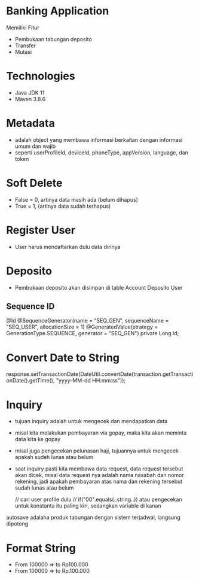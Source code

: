 # Banking Application

Memiliki Fitur
- Pembukaan tabungan deposito
- Transfer
- Mutasi

# Technologies

- Java JDK 11
- Maven 3.8.6

# Metadata

- adalah object yang membawa informasi berkaitan dengan informasi umum dan wajib
- seperti userProfileId, deviceId, phoneType, appVersion, language, dan token

# Soft Delete
- False = 0, artinya data masih ada (belum dihapus)
- True = 1, (artinya data sudah terhapus)

# Register User

- User harus mendaftarkan dulu data dirinya

# Deposito

- Pembukaan deposito akan disimpan di table Account Deposito User

## Sequence ID

  @Id
  @SequenceGenerator(name = "SEQ_GEN", sequenceName = "SEQ_USER", allocationSize = 1)
  @GeneratedValue(strategy = GenerationType.SEQUENCE, generator = "SEQ_GEN")
  private Long id;


# Convert Date to String
response.setTransactionDate(DateUtil.convertDate(transaction.getTransactionDate().getTime(), "yyyy-MM-dd HH:mm:ss"));

# Inquiry

- tujuan inquiry adalah untuk mengecek dan mendapatkan data
- misal kita melakukan pembayaran via gopay, maka kita akan meminta data kita ke gopay
- misal juga pengecekan pelunasan haji, tujuannya untuk mengecek apakah sudah lunas atau belum
- saat inquiry pasti kita membawa data request, data request tersebut akan dicek, misal data request nya adalah nama nasabah dan nomor rekening, jadi apakah pembayaran atas nama dan rekening tersebut sudah lunas atau belum


    // cari user profile dulu
    // if("00".equals(..string..)) atau pengecekan untuk konstanta itu paling kiri, sedangkan variable di kanan

autosave adalaha produk tabungan dengan sistem terjadwal, langsung dipotong

# Format String

- From 100000 => to Rp100.000
- From 100000 => to Rp.100.000